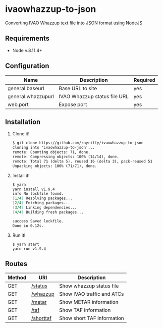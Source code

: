 ivaowhazzup-to-json
===================

Converting IVAO Whazzup text file into JSON format using NodeJS

Requirements
------------

- Node v.8.11.4+

Configuration
-------------

| Name               | Description                  | Required |
|--------------------|------------------------------|----------|
| general.baseurl    | Base URL to site             | yes      |
| general.whazzupurl | IVAO Whazzup status file URL | yes      |
| web.port           | Expose port                  | yes      |

Installation
------------

01. Clone it!

    ```markdown
    $ git clone https://github.com/rayriffy/ivaowhazzup-to-json
    Cloning into 'ivaowhazzup-to-json'...
    remote: Counting objects: 71, done.
    remote: Compressing objects: 100% (14/14), done.
    remote: Total 71 (delta 5), reused 16 (delta 3), pack-reused 51
    Unpacking objects: 100% (71/71), done.
    ```

02. Install it!

    ```markdown
    $ yarn
    yarn install v1.9.4
    info No lockfile found.
    [1/4] Resolving packages...
    [2/4] Fetching packages...
    [3/4] Linking dependencies...
    [4/4] Building fresh packages...

    success Saved lockfile.
    Done in 0.12s.
    ```

03. Run it!

    ```mardown
    $ yarn start
    yarn run v1.9.4
    ```

Routes
------

| Method | URI                                                          | Description                |
|--------|--------------------------------------------------------------|----------------------------|
| GET    | [/status](https://whazzup.rayriffy.com/status)     | Show whazzup status file   |
| GET    | [/whazzup](https://whazzup.rayriffy.com/whazzup)   | Show IVAO traffic and ATCs |
| GET    | [/metar](https://whazzup.rayriffy.com/metar)       | Show METAR information     |
| GET    | [/taf](https://whazzup.rayriffy.com/taf)           | Show TAF information       |
| GET    | [/shorttaf](https://whazzup.rayriffy.com/shorttaf) | Show short TAF information |

